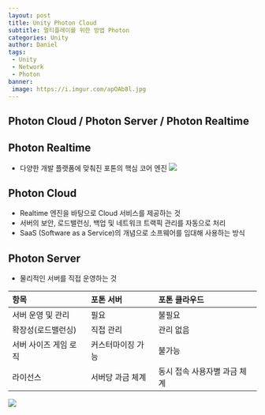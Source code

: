 ```yaml
---
layout: post
title: Unity Photon Cloud
subtitle: 멀티플레이를 위한 방법 Photon
categories: Unity
author: Daniel
tags: 
 - Unity
 - Network
 - Photon
banner:
 image: https://i.imgur.com/apOAb8l.jpg
---
```


Photon Cloud / Photon Server / Photon Realtime
--
## Photon Realtime
- 다양한 개발 플랫폼에 맞춰진 포톤의 핵심 코어 엔진
![](https://i.imgur.com/hUrZjTe.jpg)
## Photon Cloud
- Realtime 엔진을 바탕으로 Cloud 서비스를 제공하는 것
- 서버의 보안, 로드밸런싱, 백업 및 네트워크 트랙픽 관리를 자동으로 처리
- SaaS (Software as a Service)의 개념으로 소프웨어를 임대해 사용하는 방식
## Photon Server
- 물리적인 서버를 직접 운영하는 것

|항목|포톤 서버|포톤 클라우드|
|:--|:--|:--|
|서버 운영 및 관리|필요|불필요|
|확장성(로드밸런싱)|직접 관리|관리 없음|
|서버 사이즈 게임 로직|커스터마이징 가능|불가능|
|라이선스|서버당 과금 체계|동시 접속 사용자별 과금 체계|

![](https://i.imgur.com/apOAb8l.jpg)


